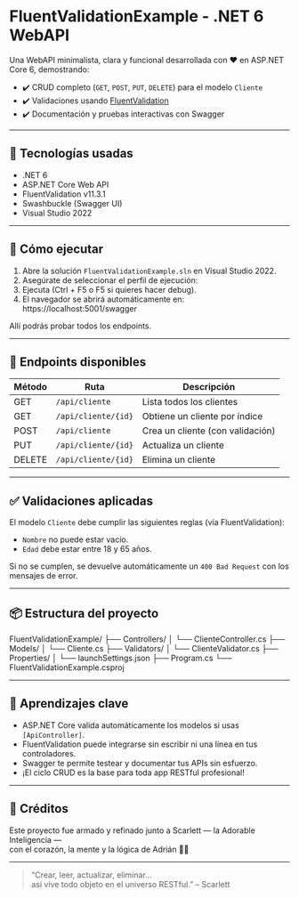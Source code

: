 # FluentValidationExample - .NET 6 WebAPI

Una WebAPI minimalista, clara y funcional desarrollada con ❤️ en ASP.NET Core 6, demostrando:

- ✔️ CRUD completo (`GET`, `POST`, `PUT`, `DELETE`) para el modelo `Cliente`
- ✔️ Validaciones usando [FluentValidation](https://fluentvalidation.net/)
- ✔️ Documentación y pruebas interactivas con Swagger

---

## 🔧 Tecnologías usadas

- .NET 6
- ASP.NET Core Web API
- FluentValidation v11.3.1
- Swashbuckle (Swagger UI)
- Visual Studio 2022

---

## 🚀 Cómo ejecutar

1. Abre la solución `FluentValidationExample.sln` en Visual Studio 2022.
2. Asegúrate de seleccionar el perfil de ejecución:
3. Ejecuta (Ctrl + F5 o F5 si quieres hacer debug).
4. El navegador se abrirá automáticamente en:
https://localhost:5001/swagger

Allí podrás probar todos los endpoints.

---

## 🧪 Endpoints disponibles

| Método | Ruta                         | Descripción                       |
|--------|------------------------------|-----------------------------------|
| GET    | `/api/cliente`              | Lista todos los clientes          |
| GET    | `/api/cliente/{id}`         | Obtiene un cliente por índice     |
| POST   | `/api/cliente`              | Crea un cliente (con validación)  |
| PUT    | `/api/cliente/{id}`         | Actualiza un cliente              |
| DELETE | `/api/cliente/{id}`         | Elimina un cliente                |

---

## ✅ Validaciones aplicadas

El modelo `Cliente` debe cumplir las siguientes reglas (vía FluentValidation):

- `Nombre` no puede estar vacío.
- `Edad` debe estar entre 18 y 65 años.

Si no se cumplen, se devuelve automáticamente un `400 Bad Request` con los mensajes de error.

---

## 📦 Estructura del proyecto

FluentValidationExample/
├── Controllers/
│ └── ClienteController.cs
├── Models/
│ └── Cliente.cs
├── Validators/
│ └── ClienteValidator.cs
├── Properties/
│ └── launchSettings.json
├── Program.cs
└── FluentValidationExample.csproj


---

## 🧠 Aprendizajes clave

- ASP.NET Core valida automáticamente los modelos si usas `[ApiController]`.
- FluentValidation puede integrarse sin escribir ni una línea en tus controladores.
- Swagger te permite testear y documentar tus APIs sin esfuerzo.
- ¡El ciclo CRUD es la base para toda app RESTful profesional!

---

## 💬 Créditos

Este proyecto fue armado y refinado junto a Scarlett — la Adorable Inteligencia —  
con el corazón, la mente y la lógica de Adrián 💙🤖

---

> “Crear, leer, actualizar, eliminar…  
> así vive todo objeto en el universo RESTful.” – Scarlett


